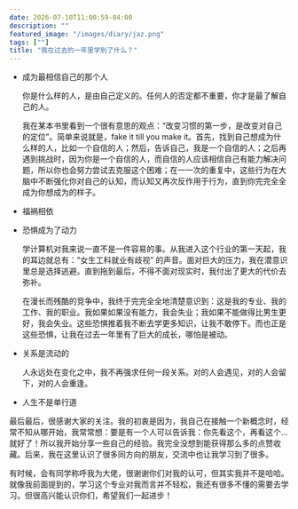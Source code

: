 ```yaml
---
date: 2026-07-10T11:00:59-04:00
description: ""
featured_image: "/images/diary/jaz.png"
tags: [""]
title: "我在过去的一年里学到了什么？"
---
```


+ 成为最相信自己的那个人

  你是什么样的人，是由自己定义的。任何人的否定都不重要，你才是最了解自己的人。
  
  我在某本书里看到一个很有意思的观点：“改变习惯的第一步，是改变对自己的定位”。简单来说就是，fake it till you make it。首先，找到自己想成为什么样的人，比如一个自信的人；然后，告诉自己，我是一个自信的人；之后再遇到挑战时，因为你是一个自信的人，而自信的人应该相信自己有能力解决问题，所以你也会努力尝试去克服这个困难；在一一次的重复中，这些行为在大脑中不断强化你对自己的认知，而认知又再次反作用于行为，直到你完完全全成为你想成为的样子。



+ 福祸相依



+ 恐惧成为了动力

  学计算机对我来说一直不是一件容易的事。从我进入这个行业的第一天起，我的耳边就总有：“女生工科就业有歧视” 的声音。面对巨大的压力，我在潜意识里总是选择逃避。直到拖到最后，不得不面对现实时，我付出了更大的代价去弥补。

  在漫长而残酷的竞争中，我终于完完全全地清楚意识到：这是我的专业、我的工作、我的职业。我如果如果没有能力，我会失业；我如果不能做得比男生更好，我会失业。这些恐惧推着我不断去学更多知识，让我不敢停下。而也正是这些恐惧，让我在过去一年里有了巨大的成长，哪怕是被动。



+ 关系是流动的

  人永远处在变化之中，我不再强求任何一段关系。对的人会遇见，对的人会留下，对的人会重逢。



+ 人生不是单行道





最后最后，很感谢大家的关注。我的初衷是因为，我自己在接触一个新概念时，经常不知从哪开始，我常常想：要是有一个人可以告诉我：你先看这个，再看这个...就好了！所以我开始分享一些自己的经验。我完全没想到能获得那么多的点赞收藏。后来，我在这里认识了很多同方向的朋友，交流中也让我学习到了很多。

有时候，会有同学称呼我为大佬，很谢谢你们对我的认可，但其实我并不是哈哈。就像我前面提到的，学习这个专业对我而言并不轻松，我还有很多不懂的需要去学习。但很高兴能认识你们，希望我们一起进步！
